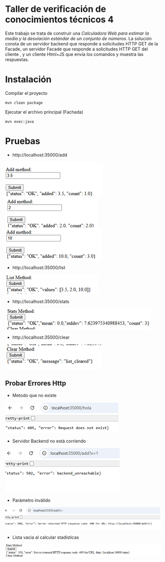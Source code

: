 # Taller de verificación de conocimientos técnicos 4
Este trabajo se trata de construir una *Calculadora Web para estimar la media y la desviación estándar de un conjunto de números*. La solución consta de un servidor backend que responde a solicitudes HTTP GET de la Facade, un servidor Facade que responde a solicitudes HTTP GET del cliente , y un cliente Html+JS que envía los comandos y muestra las respuestas.

# Instalación

Compilar el proyecto

```
mvn clean package
```
Ejecutar el archivo principal (Fachada)
```
mvn exec:java
```

# Pruebas

* http://localhost:35000/add

<img src=images/img.png />
<img src=images/img_1.png />
<img src=images/img_2.png />

* http://localhost:35000/list

<img src=images/img_3.png />

* http://localhost:35000/stats

<img src=images/img_4.png />

* http://localhost:35000/clear

<img src=images/img_5.png />


## Probar Errores Http

* Metodo que no existe 

<img src=images/img_6.png />

* Servidor Backend no está corriendo

<img src=images/img_7.png />

* Parámetro inválido

<img src=images/img_8.png />

* Lista vacia al calcular stadisticas

<img src=images/img_9.png />
